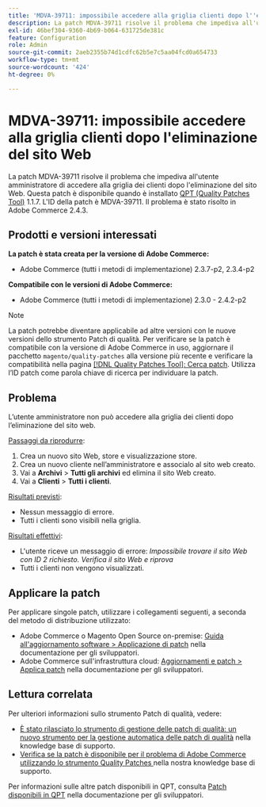 ```yaml
---
title: 'MDVA-39711: impossibile accedere alla griglia clienti dopo l''eliminazione del sito Web'
description: La patch MDVA-39711 risolve il problema che impediva all'utente amministratore di accedere alla griglia dei clienti dopo l'eliminazione del sito Web. Questa patch è disponibile quando è installato [Quality Patches Tool (QPT)](/help/announcements/adobe-commerce-announcements/magento-quality-patches-released-new-tool-to-self-serve-quality-patches.md) 1.1.7. L'ID della patch è MDVA-39711. Il problema è stato risolto in Adobe Commerce 2.4.3.
exl-id: 46bef304-9360-4b69-b064-631725de381c
feature: Configuration
role: Admin
source-git-commit: 2aeb2355b74d1cdfc62b5e7c5aa04fcd0a654733
workflow-type: tm+mt
source-wordcount: '424'
ht-degree: 0%

---
```


# MDVA-39711: impossibile accedere alla griglia clienti dopo l&#39;eliminazione del sito Web

La patch MDVA-39711 risolve il problema che impediva all&#39;utente amministratore di accedere alla griglia dei clienti dopo l&#39;eliminazione del sito Web. Questa patch è disponibile quando è installato [QPT (Quality Patches Tool)](/help/announcements/adobe-commerce-announcements/magento-quality-patches-released-new-tool-to-self-serve-quality-patches.md) 1.1.7. L&#39;ID della patch è MDVA-39711. Il problema è stato risolto in Adobe Commerce 2.4.3.

## Prodotti e versioni interessati

**La patch è stata creata per la versione di Adobe Commerce:**

* Adobe Commerce (tutti i metodi di implementazione) 2.3.7-p2, 2.3.4-p2

**Compatibile con le versioni di Adobe Commerce:**

* Adobe Commerce (tutti i metodi di implementazione) 2.3.0 - 2.4.2-p2

>[!NOTE]
>
>La patch potrebbe diventare applicabile ad altre versioni con le nuove versioni dello strumento Patch di qualità. Per verificare se la patch è compatibile con la versione di Adobe Commerce in uso, aggiornare il pacchetto `magento/quality-patches` alla versione più recente e verificare la compatibilità nella pagina [[!DNL Quality Patches Tool]: Cerca patch](https://experienceleague.adobe.com/tools/commerce-quality-patches/index.html?lang=it). Utilizza l’ID patch come parola chiave di ricerca per individuare la patch.

## Problema

L’utente amministratore non può accedere alla griglia dei clienti dopo l’eliminazione del sito web.

<u>Passaggi da riprodurre</u>:

1. Crea un nuovo sito Web, store e visualizzazione store.
1. Crea un nuovo cliente nell’amministratore e associalo al sito web creato.
1. Vai a **Archivi** > **Tutti gli archivi** ed elimina il sito Web creato.
1. Vai a **Clienti** > **Tutti i clienti**.

<u>Risultati previsti</u>:

* Nessun messaggio di errore.
* Tutti i clienti sono visibili nella griglia.

<u>Risultati effettivi</u>:

* L&#39;utente riceve un messaggio di errore: *Impossibile trovare il sito Web con ID 2 richiesto. Verifica il sito Web e riprova*
* Tutti i clienti non vengono visualizzati.

## Applicare la patch

Per applicare singole patch, utilizzare i collegamenti seguenti, a seconda del metodo di distribuzione utilizzato:

* Adobe Commerce o Magento Open Source on-premise: [Guida all&#39;aggiornamento software > Applicazione di patch](https://experienceleague.adobe.com/it/docs/commerce-operations/tools/quality-patches-tool/usage) nella documentazione per gli sviluppatori.
* Adobe Commerce sull&#39;infrastruttura cloud: [Aggiornamenti e patch > Applica patch](https://experienceleague.adobe.com/it/docs/commerce-cloud-service/user-guide/develop/upgrade/apply-patches) nella documentazione per gli sviluppatori.

## Lettura correlata

Per ulteriori informazioni sullo strumento Patch di qualità, vedere:

* [È stato rilasciato lo strumento di gestione delle patch di qualità: un nuovo strumento per la gestione automatica delle patch di qualità](/help/announcements/adobe-commerce-announcements/magento-quality-patches-released-new-tool-to-self-serve-quality-patches.md) nella knowledge base di supporto.
* [Verifica se la patch è disponibile per il problema di Adobe Commerce utilizzando lo strumento Quality Patches ](/help/support-tools/patches-available-in-qpt-tool/check-patch-for-magento-issue-with-magento-quality-patches.md) nella nostra knowledge base di supporto.

Per informazioni sulle altre patch disponibili in QPT, consulta [Patch disponibili in QPT](https://experienceleague.adobe.com/tools/commerce-quality-patches/index.html?lang=it) nella documentazione per gli sviluppatori.
